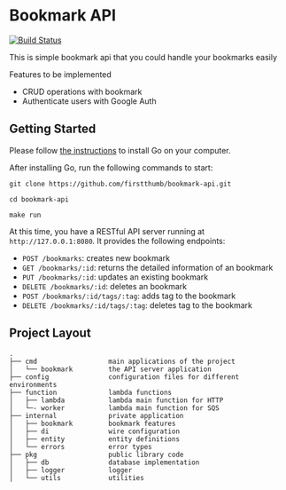 # Bookmark API
[![Build Status](https://travis-ci.org/firstthumb/bookmark-api.svg?branch=master)](https://travis-ci.org/firstthumb/bookmark-api)

This is simple bookmark api that you could handle your bookmarks easily

Features to be implemented
* CRUD operations with bookmark
* Authenticate users with Google Auth 

## Getting Started

Please follow [the instructions](https://golang.org/doc/install) to install Go on your computer. 

After installing Go, run the following commands to start:

```shell
git clone https://github.com/firstthumb/bookmark-api.git

cd bookmark-api

make run
```

At this time, you have a RESTful API server running at `http://127.0.0.1:8080`. It provides the following endpoints:

* `POST /bookmarks`: creates new bookmark
* `GET /bookmarks/:id`: returns the detailed information of an bookmark
* `PUT /bookmarks/:id`: updates an existing bookmark
* `DELETE /bookmarks/:id`: deletes an bookmark
* `POST /bookmarks/:id/tags/:tag`: adds tag to the bookmark
* `DELETE /bookmarks/:id/tags/:tag`: deletes tag to the bookmark

## Project Layout
 
```
.
├── cmd                  main applications of the project
│   └── bookmark         the API server application
├── config               configuration files for different environments
├── function             lambda functions
│   ├── lambda           lambda main function for HTTP
│   └─- worker           lambda main function for SQS
├── internal             private application
│   ├── bookmark         bookmark features
│   ├── di               wire configuration
│   ├── entity           entity definitions
│   └── errors           error types
├── pkg                  public library code
│   ├── db               database implementation
│   ├── logger           logger
│   └── utils            utilities 
```